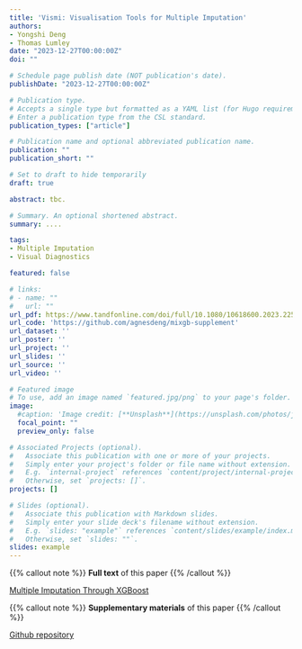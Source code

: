 ```yaml
---
title: 'Vismi: Visualisation Tools for Multiple Imputation'
authors:
- Yongshi Deng
- Thomas Lumley
date: "2023-12-27T00:00:00Z"
doi: ""

# Schedule page publish date (NOT publication's date).
publishDate: "2023-12-27T00:00:00Z"

# Publication type.
# Accepts a single type but formatted as a YAML list (for Hugo requirements).
# Enter a publication type from the CSL standard.
publication_types: ["article"]

# Publication name and optional abbreviated publication name.
publication: ""
publication_short: ""

# Set to draft to hide temporarily
draft: true

abstract: tbc.

# Summary. An optional shortened abstract.
summary: ....

tags:
- Multiple Imputation
- Visual Diagnostics

featured: false

# links:
# - name: ""
#   url: ""
url_pdf: https://www.tandfonline.com/doi/full/10.1080/10618600.2023.2252501
url_code: 'https://github.com/agnesdeng/mixgb-supplement'
url_dataset: ''
url_poster: ''
url_project: ''
url_slides: ''
url_source: ''
url_video: ''

# Featured image
# To use, add an image named `featured.jpg/png` to your page's folder. 
image:
  #caption: 'Image credit: [**Unsplash**](https://unsplash.com/photos/jdD8gXaTZsc)'
  focal_point: ""
  preview_only: false

# Associated Projects (optional).
#   Associate this publication with one or more of your projects.
#   Simply enter your project's folder or file name without extension.
#   E.g. `internal-project` references `content/project/internal-project/index.md`.
#   Otherwise, set `projects: []`.
projects: []

# Slides (optional).
#   Associate this publication with Markdown slides.
#   Simply enter your slide deck's filename without extension.
#   E.g. `slides: "example"` references `content/slides/example/index.md`.
#   Otherwise, set `slides: ""`.
slides: example
---
```


{{% callout note %}}
 **Full text** of this paper
{{% /callout %}}

[Multiple Imputation Through XGBoost](https://www.tandfonline.com/doi/full/10.1080/10618600.2023.2252501)

{{% callout note %}}
**Supplementary materials** of this paper
{{% /callout %}}

[Github repository](https://github.com/agnesdeng/mixgb-supplement)

